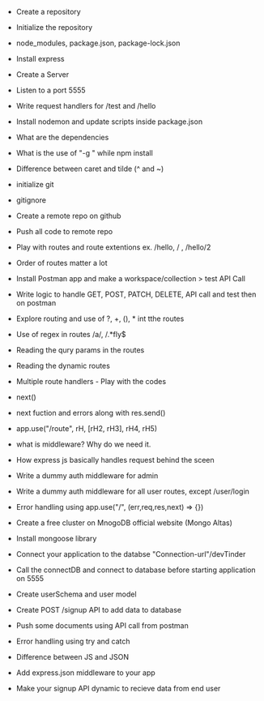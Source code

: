 - Create a repository
- Initialize the repository
- node_modules, package.json, package-lock.json
- Install express
- Create a Server
- Listen to a port 5555
- Write request handlers for /test and /hello
- Install nodemon and update scripts inside package.json
- What are the dependencies
- What is the use of "-g " while npm install
- Difference between caret and tilde (^ and ~)

- initialize git
- gitignore
- Create a remote repo on github
- Push all code to remote repo
- Play with routes and route extentions ex. /hello, / , /hello/2
- Order of routes matter a lot
- Install Postman app and make a workspace/collection > test API Call
- Write logic to handle GET, POST, PATCH, DELETE, API call and test then on postman
- Explore routing and use of ?, +, (), * int tthe routes
- Use of regex in routes /a/, /.*fly$
- Reading the qury params in the routes
- Reading the dynamic routes 

- Multiple route handlers - Play with the codes
- next()
- next fuction and errors along with res.send()
- app.use("/route", rH, [rH2, rH3], rH4, rH5)
- what is middleware? Why do we need it.
- How express js basically handles request behind the sceen
- Write a dummy auth middleware for admin 
- Write a dummy auth middleware for all user routes, except /user/login
- Error handling using app.use("/", (err,req,res,next) => {})

- Create a free cluster on MnogoDB official website (Mongo Altas)
- Install mongoose library
- Connect your application to the databse "Connection-url"/devTinder
- Call the connectDB and connect to database before starting application on 5555
- Create userSchema and user model
- Create POST /signup API to add data to database
- Push some documents using API call from postman
- Error handling using try and catch 

- Difference between JS and JSON 
- Add express.json middleware to your app
- Make your signup API dynamic to recieve data from end user